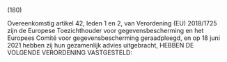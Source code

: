 (180)

Overeenkomstig artikel 42, leden 1 en 2, van Verordening (EU) 2018/1725 zijn de Europese Toezichthouder voor gegevensbescherming en het Europees Comité voor gegevensbescherming geraadpleegd, en op 18 juni 2021 hebben zij hun gezamenlijk advies uitgebracht, HEBBEN DE VOLGENDE VERORDENING VASTGESTELD: